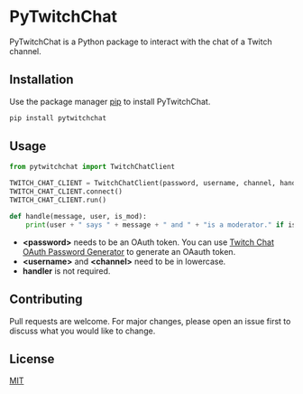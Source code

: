# PyTwitchChat

PyTwitchChat is a Python package to interact with the chat of a Twitch channel.

## Installation

Use the package manager [pip](https://pip.pypa.io/en/stable/) to install PyTwitchChat.

```bash
pip install pytwitchchat
```

## Usage

```python
from pytwitchchat import TwitchChatClient

TWITCH_CHAT_CLIENT = TwitchChatClient(password, username, channel, handler)
TWITCH_CHAT_CLIENT.connect()
TWITCH_CHAT_CLIENT.run()

def handle(message, user, is_mod):
    print(user + " says " + message + " and " + "is a moderator." if is_mod else "is not a moderator.")
```

* **\<password>** needs to be an OAuth token. You can use [Twitch Chat OAuth Password Generator](https://twitchapps.com/tmi) to generate an OAauth token.
* **\<username>** and **\<channel>** need to be in lowercase.
* **handler** is not required.

## Contributing

Pull requests are welcome. For major changes, please open an issue first to discuss what you would like to change.

## License

[MIT](https://choosealicense.com/licenses/mit/)